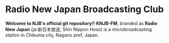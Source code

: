 # Radio New Japan Broadcasting Club

**Welcome to NJB's official git repository!!**
**KNJB-FM**, branded as **Radio New Japan** (ja:新日本放送, Shin Nippon Hoso) is a microbroadcasting station in Chikuma city, Nagano pref, Japan.
